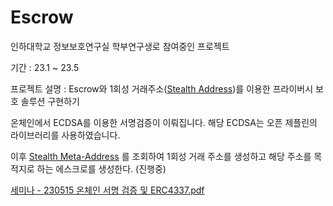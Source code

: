 # Escrow

인하대학교 정보보호연구실 학부연구생로 참여중인 프로젝트

기간 : 23.1 ~ 23.5

프로젝트 설명 : Escrow와 1회성 거래주소([Stealth Address](https://eips.ethereum.org/EIPS/eip-5564))를 이용한 프라이버시 보호 솔루션 구현하기

온체인에서 ECDSA를 이용한 서명검증이 이뤄집니다. 해당 ECDSA는 오픈 제플린의 라이브러리를 사용하였습니다.

이후 [Stealth Meta-Address](https://eips.ethereum.org/EIPS/eip-6538) 를 조회하여 1회성 거래 주소를 생성하고 해당 주소를 목적지로 하는 에스크로를 생성한다. (진행중)

[세미나 - 230515 온체인 서명 검증 및 ERC4337.pdf](https://github.com/hereokay/Escrow/files/13631055/-.230515.ERC4337.pdf)
